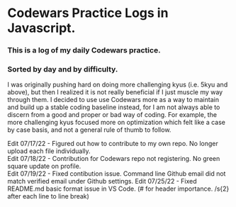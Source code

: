 # Codewars Practice Logs in Javascript.

### This is a log of my daily Codewars practice.

### Sorted by day and by difficulty.

I was originally pushing hard on doing more challenging kyus (i.e. 5kyu and above), but then I realized it is not really beneficial if I just muscle my way through them. I decided to use use Codewars more as a way to maintain and build up a stable coding baseline instead, for I am not always able to discern from a good and proper or bad way of coding. For example, the more challenging kyus focused more on optimization which felt like a case by case basis, and not a general rule of thumb to follow.

Edit 07/17/22 - Figured out how to contribute to my own repo. No longer upload each file individually.  
Edit 07/18/22 - Contribution for Codewars repo not registering. No green square update on profile.  
Edit 07/19/22 - Fixed contibution issue. Command line Github email did not match verified email under Github settings.
Edit 07/25/22 - Fixed README.md basic format issue in VS Code. (# for header importance. /s{2} after each line to line break)  
